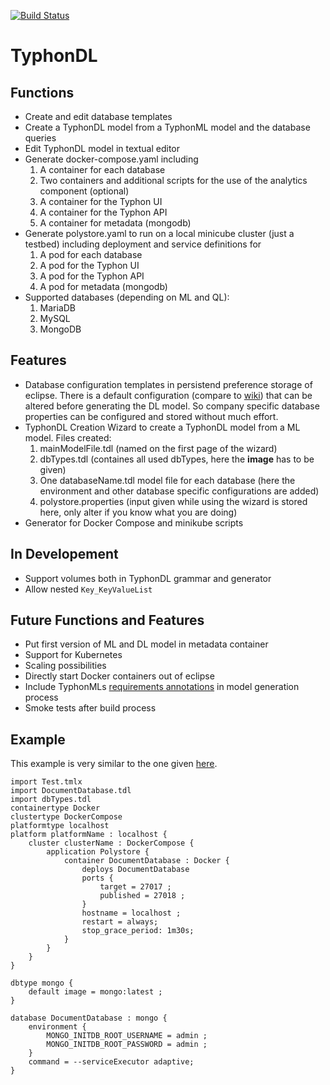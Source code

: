 [![Build Status](http://typhon.clmsuk.com:8080/buildStatus/icon?job=TyphonDL)](http://typhon.clmsuk.com:8080/job/TyphonDL/)

# TyphonDL

## Functions
- Create and edit database templates
- Create a TyphonDL model from a TyphonML model and the database queries
- Edit TyphonDL model in textual editor
- Generate docker-compose.yaml including
  1. A container for each database
  2. Two containers and additional scripts for the use of the analytics component (optional)
  3. A container for the Typhon UI
  4. A container for the Typhon API
  5. A container for metadata (mongodb)
- Generate polystore.yaml to run on a local minicube cluster (just a testbed) including deployment and service definitions for 
  1. A pod for each database
  2. A pod for the Typhon UI
  3. A pod for the Typhon API
  4. A pod for metadata (mongodb)
- Supported databases (depending on ML and QL):
  1. MariaDB
  2. MySQL
  3. MongoDB

## Features
- Database configuration templates in persistend preference storage of eclipse. There is a default configuration (compare to [wiki](https://github.com/typhon-project/typhondl/wiki/Guide)) that can be altered before generating the DL model. So company specific database properties can be configured and stored without much effort.
- TyphonDL Creation Wizard to create a TyphonDL model from a ML model. Files created:
  1. mainModelFile.tdl (named on the first page of the wizard)
  2. dbTypes.tdl (containes all used dbTypes, here the **image** has to be given)
  3. One databaseName.tdl model file for each database (here the environment and other database specific configurations are added)
  4. polystore.properties (input given while using the wizard is stored here, only alter if you know what you are doing)
- Generator for Docker Compose and minikube scripts

## In Developement
- Support volumes both in TyphonDL grammar and generator
- Allow nested `Key_KeyValueList`

## Future Functions and Features
- Put first version of ML and DL model in metadata container
- Support for Kubernetes
- Scaling possibilities
- Directly start Docker containers out of eclipse
- Include TyphonMLs [requirements annotations](https://github.com/typhon-project/internal-material/blob/master/Contract/Submitted%20Deliverables/D3.3%20TyphonML%20to%20TyphonDL%20Model%20Transformation%20Tools.pdf) in model generation process
- Smoke tests after build process

## Example
This example is very similar to the one given [here](https://github.com/typhon-project/typhondl/wiki/Guide).


```
import Test.tmlx
import DocumentDatabase.tdl
import dbTypes.tdl
containertype Docker
clustertype DockerCompose
platformtype localhost
platform platformName : localhost {
	cluster clusterName : DockerCompose {
		application Polystore {
			container DocumentDatabase : Docker {
				deploys DocumentDatabase
				ports {
					target = 27017 ;
					published = 27018 ;
				}
				hostname = localhost ;
                restart = always;
                stop_grace_period: 1m30s;
			}
		}
	}
}

dbtype mongo {
	default image = mongo:latest ;
}

database DocumentDatabase : mongo {
	environment {
		MONGO_INITDB_ROOT_USERNAME = admin ;
		MONGO_INITDB_ROOT_PASSWORD = admin ;
	}
    command = --serviceExecutor adaptive;
}
```
